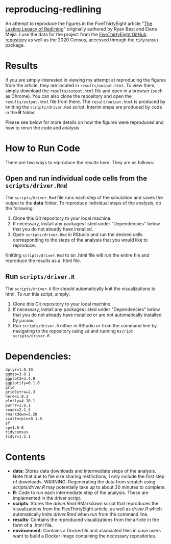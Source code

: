 # reproducing-redlining
An attempt to reproduce the figures in the FiveThirtyEight article "[The Lasting Legacy of Redlining](https://projects.fivethirtyeight.com/redlining/)" originally authored by Ryan Best and Elena Mejía. I use the data for the project from the [FiveThirtyEight GitHub repository](https://github.com/fivethirtyeight/data/tree/master/redlining) as well as the 2020 Census, accessed through the `tidycensus` package.

# Results
If you are simply interested in viewing my attempt at reproducing the figures from the article, they are located in `results/output.html`. To view them, simply download the `results/output.html` file and open in a browser (such as Chrome). You can also clone the repository and open the `results/output.html` file from there. The `result/output.html` is produced by knitting the `scripts/driver.Rmd` script. Interim steps are produced by code in the **R** folder. 

Please see below for more details on how the figures were reproduced and how to rerun the code and analysis.

# How to Run Code

There are two ways to reproduce the results here. They are as follows:

## Open and run individual code cells from the `scripts/driver.Rmd`

The `scripts/driver.Rmd` file runs each step of the simulation and saves the output to the **data** folder. To reproduce individual steps of the analysis, do the following:

1. Clone this Git repository to your local machine.
2. If necessary, install any packages listed under "Dependencies" below that you do not already have installed.
3. Open `scripts/driver.Rmd` in RStudio and run the desired cells corresponding to the steps of the analysis that you would like to reproduce.

Knitting `scripts/driver.Rmd` to an .html file will run the entire file and reproduce the results as a .html file.

## Run `scripts/driver.R`

The `scripts/driver.R` file should automatically knit the visualizations to html. To run this script, simply:

1. Clone this Git repository to your local machine.
2. If necessary, install any packages listed under "Dependencies" below that you do not already have installed or are not automatically installed by `pacman`.
3. Run `scripts/driver.R` either in RStudio or from the command line by navigating to the repository using `cd` and running `Rscript scripts/driver.R`


# Dependencies:
```
dplyr=1.0.10
ggmap=3.0.1
ggplot2=3.4.0
ggplotify=0.1.0
grid
gridExtra=2.3
here=1.0.1
plotly=4.10.1
purrr=1.0.1
readr=2.1.3
rmarkdown=2.20
scatterpie=0.1.8
sf
sp=1.6-0
tidycensus
tidyr=1.2.1

```

# Contents

- **data**: Stores data downloads and intermediate steps of the analysis. Note that due to file size sharing restrictions, I only include the first step of downloads. WARNING: Regenerating the data from scratch using *scripts/driver.R* may potentially take up to about 30 minutes to complete.
- **R**: Code to run each intermediate step of the analysis. These are implemented in the driver script.
- **scripts**: Stores the *driver.Rmd* RMarkdown script that reproduces the visualizations from the FiveThirtyEight article, as well as *driver.R* which automatically knits *driver.Rmd* when run from the command line.
- **results**: Contains the reproduced visualizations from the article in the form of a .html file.
- **environment**: Contains a Dockerfile and associated files in case users want to build a Docker image containing the necessary repositories.
